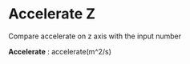 Accelerate Z
===================
Compare accelerate on z axis with the input number

**Accelerate**
: accelerate(m^2/s)